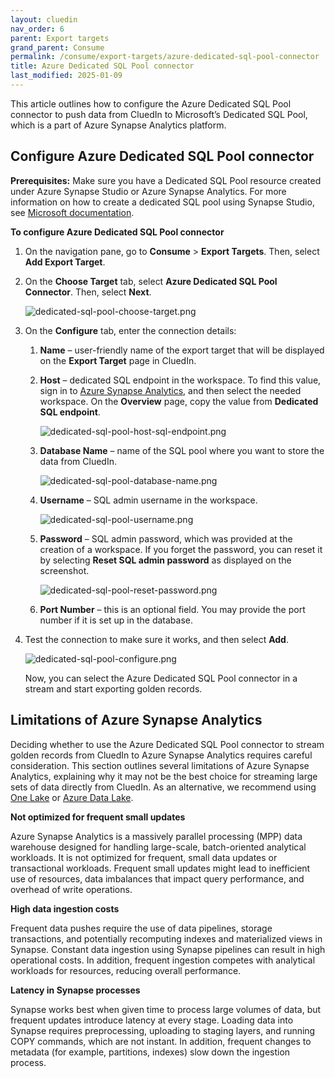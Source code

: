 ```yaml
---
layout: cluedin
nav_order: 6
parent: Export targets
grand_parent: Consume
permalink: /consume/export-targets/azure-dedicated-sql-pool-connector
title: Azure Dedicated SQL Pool connector
last_modified: 2025-01-09
---
```


This article outlines how to configure the Azure Dedicated SQL Pool connector to push data from CluedIn to Microsoft’s Dedicated SQL Pool, which is a part of Azure Synapse Analytics platform.

## Configure Azure Dedicated SQL Pool connector

**Prerequisites:** Make sure you have a Dedicated SQL Pool resource created under Azure Synapse Studio or Azure Synapse Analytics. For more information on how to create a dedicated SQL pool using Synapse Studio, see [Microsoft documentation](https://learn.microsoft.com/en-us/azure/synapse-analytics/quickstart-create-sql-pool-studio).

**To configure Azure Dedicated SQL Pool connector**

1. On the navigation pane, go to **Consume** > **Export Targets**. Then, select **Add Export Target**.

1. On the **Choose Target** tab, select **Azure Dedicated SQL Pool Connector**. Then, select **Next**.

    ![dedicated-sql-pool-choose-target.png](../../assets/images/consume/export-targets/dedicated-sql-pool-choose-target.png)

1. On the **Configure** tab, enter the connection details:

    1. **Name** – user-friendly name of the export target that will be displayed on the **Export Target** page in CluedIn.

    1. **Host** – dedicated SQL endpoint in the workspace. To find this value, sign in to [Azure Synapse Analytics](https://portal.azure.com/#browse/Microsoft.Synapse%2Fworkspaces), and then select the needed workspace. On the **Overview** page, copy the value from **Dedicated SQL endpoint**.

        ![dedicated-sql-pool-host-sql-endpoint.png](../../assets/images/consume/export-targets/dedicated-sql-pool-host-sql-endpoint.png)

    1. **Database Name** – name of the SQL pool where you want to store the data from CluedIn.

        ![dedicated-sql-pool-database-name.png](../../assets/images/consume/export-targets/dedicated-sql-pool-database-name.png)

    1. **Username** – SQL admin username in the workspace.

        ![dedicated-sql-pool-username.png](../../assets/images/consume/export-targets/dedicated-sql-pool-username.png)

    1. **Password** – SQL admin password, which was provided at the creation of a workspace. If you forget the password, you can reset it by selecting **Reset SQL admin password** as displayed on the screenshot.

        ![dedicated-sql-pool-reset-password.png](../../assets/images/consume/export-targets/dedicated-sql-pool-reset-password.png)

    1. **Port Number** – this is an optional field. You may provide the port number if it is set up in the database.

1. Test the connection to make sure it works, and then select **Add**.

    ![dedicated-sql-pool-configure.png](../../assets/images/consume/export-targets/dedicated-sql-pool-configure.png)

    Now, you can select the Azure Dedicated SQL Pool connector in a stream and start exporting golden records.

## Limitations of Azure Synapse Analytics

Deciding whether to use the Azure Dedicated SQL Pool connector to stream golden records from CluedIn to Azure Synapse Analytics requires careful consideration. This section outlines several limitations of Azure Synapse Analytics, explaining why it may not be the best choice for streaming large sets of data directly from CluedIn. As an alternative, we recommend using [One Lake](/consume/export-targets/onelake-connector) or [Azure Data Lake](/consume/export-targets/adl-connector).

**Not optimized for frequent small updates**

Azure Synapse Analytics is a massively parallel processing (MPP) data warehouse designed for handling large-scale, batch-oriented analytical workloads. It is not optimized for frequent, small data updates or transactional workloads. Frequent small updates might lead to inefficient use of resources, data imbalances that impact query performance, and overhead of write operations.

**High data ingestion costs**

Frequent data pushes require the use of data pipelines, storage transactions, and potentially recomputing indexes and materialized views in Synapse. Constant data ingestion using Synapse pipelines can result in high operational costs. In addition, frequent ingestion competes with analytical workloads for resources, reducing overall performance.

**Latency in Synapse processes**

Synapse works best when given time to process large volumes of data, but frequent updates introduce latency at every stage. Loading data into Synapse requires preprocessing, uploading to staging layers, and running COPY commands, which are not instant. In addition, frequent changes to metadata (for example, partitions, indexes) slow down the ingestion process.